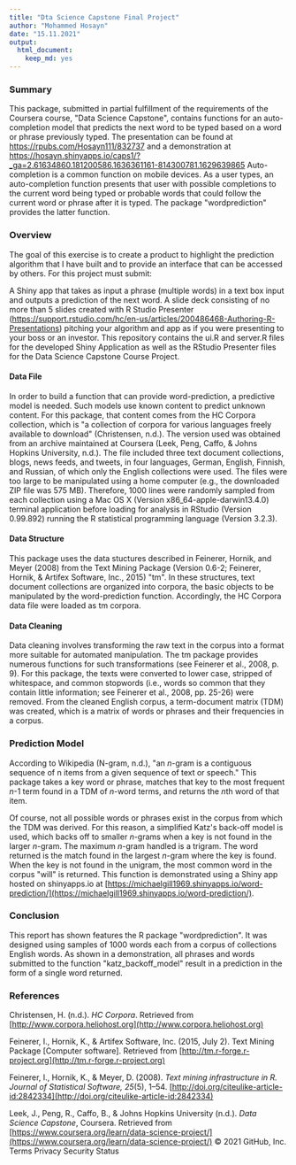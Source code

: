 ```yaml
---
title: "Dta Science Capstone Final Project"
author: "Mohammed Hosayn"
date: "15.11.2021"
output: 
  html_document: 
    keep_md: yes
---
```


### Summary

This package, submitted in partial fulfillment of the requirements of the Coursera course, "Data Science Capstone", contains functions for an auto-completion model that predicts the next word to be typed based on a word or phrase previously typed.  The presentation can be found at https://rpubs.com/Hosayn111/832737   and a demonstration at https://hosayn.shinyapps.io/caps1/?_ga=2.61634860.181200586.1636361161-814300781.1629639865
Auto-completion is a common function on mobile devices. As a user types, an auto-completion function presents that user with possible completions to the current word being typed or probable words that could follow the current word or phrase after it is typed. The package "wordprediction" provides the latter function.

### Overview
The goal of this exercise is to create a product to highlight the prediction algorithm that I have built and to provide an interface that can be accessed by others. For this project must submit:

A Shiny app that takes as input a phrase (multiple words) in a text box input and outputs a prediction of the next word.
A slide deck consisting of no more than 5 slides created with R Studio Presenter (https://support.rstudio.com/hc/en-us/articles/200486468-Authoring-R-Presentations) pitching your algorithm and app as if you were presenting to your boss or an investor. This repository contains the ui.R and server.R files for the developed Shiny Application as well as the RStudio Presenter files for the Data Science Capstone Course Project.

#### Data File

In order to build a function that can provide word-prediction, a predictive model is needed.  Such models use known content to predict unknown content.  For this package, that content comes from the HC Corpora collection, which is "a collection of corpora for various languages freely available to download" (Christensen, n.d.). The version used was obtained from an archive maintained at Coursera (Leek, Peng, Caffo, & Johns Hopkins University, n.d.).  The file included three text document collections, blogs, news feeds, and tweets, in four languages, German, English, Finnish, and Russian, of which only the English collections were used.  The files were too large to be manipulated using a home computer (e.g., the downloaded ZIP file was 575 MB).  Therefore, 1000 lines were randomly sampled from each collection using a Mac OS X (Version x86_64-apple-darwin13.4.0) terminal application before loading for analysis in RStudio (Version 0.99.892) running the R statistical programming language (Version 3.2.3).

#### Data Structure

This package uses the data stuctures described in Feinerer, Hornik, and Meyer (2008) from the Text Mining Package (Version 0.6-2; Feinerer, Hornik, & Artifex Software, Inc., 2015) "tm".  In these structures, text document collections are organized into corpora, the basic objects to be manipulated by the word-prediction function.  Accordingly, the HC Corpora data file were loaded as tm corpora.

#### Data Cleaning

Data cleaning involves transforming the raw text in the corpus into a format more suitable for automated manipulation.  The tm package provides numerous functions for such transformations (see Feinerer et al., 2008, p. 9).  For this package, the texts were converted to lower case, stripped of whitespace, and common stopwords (i.e., words so common that they contain little information; see Feinerer et al., 2008, pp. 25-26) were removed.  From the cleaned English corpus, a term-document matrix (TDM) was created, which is a matrix of words or phrases and their frequencies in a corpus.

### Prediction Model

According to Wikipedia (N-gram, n.d.), "an *n*-gram is a contiguous sequence of n items from a given sequence of text or speech."  This package takes a key word or phrase, matches that key to the most frequent *n*-1 term found in a TDM of *n*-word terms, and returns the *n*th word of that item.

Of course, not all possible words or phrases exist in the corpus from which the TDM was derived.  For this reason, a simplified Katz's back-off model is used, which backs off to smaller *n*-grams when a key is not found in the larger *n*-gram.  The maximum *n*-gram handled is a trigram.  The word returned is the match found in the largest *n*-gram where the key is found.  When the key is not found in the unigram, the most common word in the corpus "will" is returned.  This function is demonstrated using a Shiny app hosted on shinyapps.io at [https://michaelgill1969.shinyapps.io/word-prediction/](https://michaelgill1969.shinyapps.io/word-prediction/).

### Conclusion

This report has shown features the R package "wordprediction".  It was designed using samples of 1000 words each from a corpus of collections English words.  As shown in a demonstration, all phrases and words submitted to the function "katz_backoff_model" result in a prediction in the form of a single word returned.

### References

Christensen, H. (n.d.). *HC Corpora*. Retrieved from [http://www.corpora.heliohost.org](http://www.corpora.heliohost.org)

Feinerer, I., Hornik, K., & Artifex Software, Inc. (2015, July 2). Text Mining Package [Computer software]. Retrieved from [http://tm.r-forge.r-project.org](http://tm.r-forge.r-project.org)

Feinerer, I., Hornik, K., & Meyer, D. (2008). *Text mining infrastructure in R. Journal of Statistical Software, 25*(5), 1–54. [http://doi.org/citeulike-article-id:2842334](http://doi.org/citeulike-article-id:2842334)

Leek, J., Peng, R., Caffo, B., & Johns Hopkins University (n.d.). *Data Science Capstone*, Coursera. Retrieved from [https://www.coursera.org/learn/data-science-project/](https://www.coursera.org/learn/data-science-project/)
© 2021 GitHub, Inc.
Terms
Privacy
Security
Status
